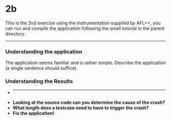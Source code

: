 # 2b
This is the 2nd exercise using the instrumentation supplied by AFL++, you can run and compile the application following the small tutorial in the parent directory.

----------------------------------------------------------------

### Understanding the application
The application seems familiar and is rather simple. Describe the application (a single sentence should suffice).


### Understanding the Results

- ****
- **Looking at the source code can you determine the cause of the crash?**
- **What length does a testcase need to have to trigger the crash?**
- **Fix the application!**

